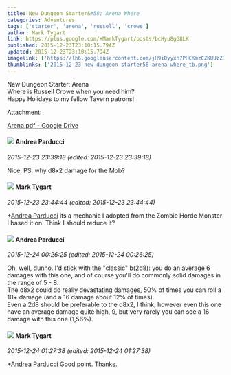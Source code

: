 ```yaml
---
title: New Dungeon Starter&#58; Arena Where
categories: Adventures
tags: ['starter', 'arena', 'russell', 'crowe']
author: Mark Tygart
link: https://plus.google.com/+MarkTygart/posts/bcHyu8gG8LK
published: 2015-12-23T23:10:15.794Z
updated: 2015-12-23T23:10:15.794Z
imagelink: ['https://lh6.googleusercontent.com/jH9iDyyxh7PHCKmzCZKUUzZ3TXXmiBhWUhtW_3f3WnvKDkCevizWfHiRTHcBUTQPv7F-KHe-PuE4fwLJJ9yTHgC_YIdVjK5CNrzBp7LcZz2YpsaYWl5Eud1BF1yWrjqyzac_5All=s1600']
thumblinks: ['2015-12-23-new-dungeon-starter58-arena-where_tb.png']
---
```


New Dungeon Starter: Arena<br />Where is Russell Crowe when you need him? <br />Happy Holidays to my fellow Tavern patrons!


Attachment:

<a href='https://drive.google.com/file/d/0B7cav44145d9bDJaeUZnVkFSQ28/view?usp=sharing'>Arena.pdf - Google Drive</a>


<div id='comment z122in1iiyv4glxai04cf1vyvlfix1rhfds'>
  <h4><img src='{{site.baseurl}}//images/avatars/101076298485951808085_photo.jpg'> Andrea Parducci</h4>
      <p><cite>2015-12-23 23:39:18 (edited: 2015-12-23 23:39:18)</cite></p>
        <p>Nice. PS: why d8x2 damage for the Mob?</p>
</div>
        

<div id='comment z122in1iiyv4glxai04cf1vyvlfix1rhfds'>
  <h4><img src='{{site.baseurl}}//images/avatars/118088719859349999400_photo.jpg'> Mark Tygart</h4>
      <p><cite>2015-12-23 23:44:44 (edited: 2015-12-23 23:44:44)</cite></p>
        <p><span class="proflinkWrapper"><span class="proflinkPrefix">+</span><a class="proflink" href="https://plus.google.com/101076298485951808085" oid="101076298485951808085">Andrea Parducci</a></span> its a mechanic I adopted from the Zombie Horde Monster I based it on. Think I should reduce it?</p>
</div>
        

<div id='comment z122in1iiyv4glxai04cf1vyvlfix1rhfds'>
  <h4><img src='{{site.baseurl}}//images/avatars/101076298485951808085_photo.jpg'> Andrea Parducci</h4>
      <p><cite>2015-12-24 00:26:25 (edited: 2015-12-24 00:26:25)</cite></p>
        <p>Oh, well, dunno. I&#39;d stick with the &quot;classic&quot; b(2d8): you do an average 6 damages with this one, and of course you&#39;ll do commonly solid damages in the range of 5 - 8.<br />The d8x2 could do really devastating damages, 50% of times you can roll a 10+ damage (and a 16 damage about 12% of times).<br />Even a 2d8 should be preferable to the d8x2, I think, however even this one have an average damage quite high, 9, but very rarely you can see a 16 damage with this one (1,56%).</p>
</div>
        

<div id='comment z122in1iiyv4glxai04cf1vyvlfix1rhfds'>
  <h4><img src='{{site.baseurl}}//images/avatars/118088719859349999400_photo.jpg'> Mark Tygart</h4>
      <p><cite>2015-12-24 01:27:38 (edited: 2015-12-24 01:27:38)</cite></p>
        <p><span class="proflinkWrapper"><span class="proflinkPrefix">+</span><a class="proflink" href="https://plus.google.com/101076298485951808085" oid="101076298485951808085">Andrea Parducci</a></span> Good point. Thanks.</p>
</div>
        